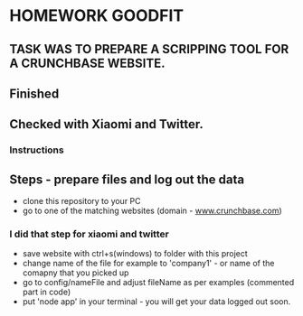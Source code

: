 # HOMEWORK GOODFIT

## TASK WAS TO PREPARE A SCRIPPING TOOL FOR A CRUNCHBASE WEBSITE.

## Finished

## Checked with Xiaomi and Twitter.

### Instructions

## Steps - prepare files and log out the data

- clone this repository to your PC
- go to one of the matching websites (domain - www.crunchbase.com)

### I did that step for xiaomi and twitter

- save website with ctrl+s(windows) to folder with this project
- change name of the file for example to 'company1' - or name of the comapny that you picked up
- go to config/nameFile and adjust fileName as per examples (commented part in code)
- put 'node app' in your terminal - you will get your data logged out soon.
